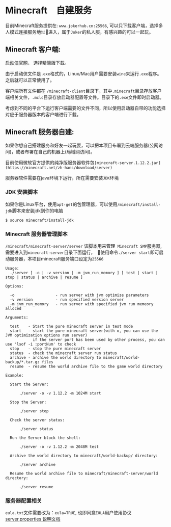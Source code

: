 # Minecraft　自建服务

目前Minecraft服务提供在: `www.jokerhub.cn:25566`, 可以只下载客户端，选择多人模式连接服务地址进入，属于`Joker`的私人服，有感兴趣的可以一起玩。

## Minecraft 客户端:

[启动侠官网](http://www.qidongxia.com)， 选择精简版下载。

由于启动侠文件是`.exe`格式的，Linux/Mac用户需要安装`wine`来运行`.exe`程序。之后就可以正常使用了。

客户端所有文件都在 `/minecraft-client`目录下，其中`.minecraft`目录存放客户端相关文件，`.mclc`目录存放启动器配置等文件。目录下的`.exe`文件即时启动器。

考虑到不同的平台下运行客户端需要的文件不同，所以使用启动器自带的功能选择对应于服务器版本的客户端进行下载。

## Minecraft 服务器自建:

如果你想自己搭建服务和好友一起玩耍，可以把本项目布署到云端服务器(公网访问)，或者布署在自己的机器上(局域网访问)。

目前使用微软官方提供的纯净版服务器软件包`[minecraft-server.1.12.2.jar](https://minecraft.net/zh-hans/download/server)`

服务器软件需要在java环境下运行，所在需要安装`JDK`环境

### JDK 安装脚本

 如果你是Linux平台，使用`apt-get`的包管理器，可以使用`/minecraft/install-jdk`脚本来安装jdk到你的电脑

```
$ source minecraft/install-jdk
```

### Minecraft 服务器管理脚本

`/minecraft/minecraft-server/server` 该脚本用来管理` Minecraft SMP`服务器, 需要进入到`minecraft-server`目录下面运行，　使用命令`./server start`即可启动服务器，本项目minecraft服务端口设定为`25566`

```
Usage:
  ./server [ -o | -v version | -m jvm_run_memory ] [ test | start | stop | status | archive | resume ]

Options:

  -o                  - run server with jvm optimize parameters
  -v version          - run specified version server
  -m jvm_run_memory   - run server with specified jvm run memeory alloced

Arguments:

  test    - Start the pure minecraft server in test mode
  start   - start the pure minecraft server(with o, you can use the JVM optimization options run server)
            if the server port has been used by other process, you can use 'lsof -i :portNum' to check
  stop    - stop the pure minecraft server
  status  - check the minecraft server run status
  archive - archive the world directory to minecraft/world-backup/*.tar.gz files
  resume  - resume the world archive file to the game world directory

Example:

  Start the Server:

      ./server -o -v 1.12.2 -m 1024M start

  Stop the Server:

      ./server stop

  Check the server status:

      ./server status

  Run the Server block the shell:

      ./server -o -v 1.12.2 -m 2048M test

  Archive the world directory to minecraft/world-backup/ directory:

      ./server archive

  Resume the world archive file to minecraft/minecraft-server/world directory:

      ./server resume
```

### 服务器配置相关

`eula.txt`文件需要改为：`eula=TRUE`, 也即同意`EULA`用户使用协议
[server.properties 说明文档](http://minecraft.gamepedia.com/Server.properties)